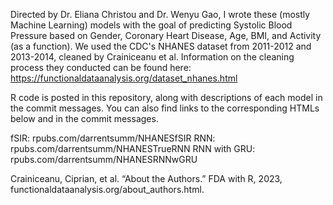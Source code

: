 Directed by Dr. Eliana Christou and Dr. Wenyu Gao, I wrote these (mostly Machine Learning) models with the goal of predicting Systolic Blood Pressure based on Gender, Coronary Heart Disease, Age, BMI, and Activity (as a function). We used the CDC's NHANES dataset from 2011-2012 and 2013-2014, cleaned by Crainiceanu et al. Information on the cleaning process they conducted can be found here: https://functionaldataanalysis.org/dataset_nhanes.html

R code is posted in this repository, along with descriptions of each model in the commit messages. You can also find links to the corresponding HTMLs below and in the commit messages.

fSIR: rpubs.com/darrentsumm/NHANESfSIR
RNN: rpubs.com/darrentsumm/NHANESTrueRNN
RNN with GRU: rpubs.com/darrentsumm/NHANESRNNwGRU

Crainiceanu, Ciprian, et al. “About the Authors.” FDA with R, 2023,     functionaldataanalysis.org/about_authors.html. 
